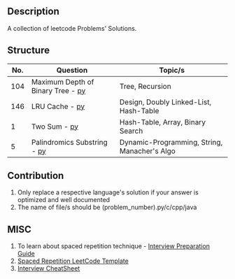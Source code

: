 ## Description

A collection of leetcode Problems' Solutions.

## Structure

No.  | Question                                                            | Topic/s                                                       | 
-----| ------------------------------------------------------------------- | --------------------------------------------------------------| 
104  |Maximum Depth of Binary Tree - [py](101-150/104.py)                  | Tree, Recursion                                               |
146  |LRU Cache - [py](101-150/146.py)                                     | Design, Doubly Linked-List, Hash-Table                        |
1    |Two Sum - [py](1-50/1.py)                                            | Hash-Table, Array, Binary Search                              |
5    |Palindromics Substring - [py](1-50/5.py)                             | Dynamic-Programming, String, Manacher's Algo                  | 

## Contribution

1. Only replace a respective language's solution if your answer is optimized and well documented
2. The name of file/s should be (problem_number).py/c/cpp/java

## MISC

1. To learn about spaced repetition technique - [Interview Preparation Guide](https://medium.com/@adaggarw/crack-the-contemporary-technical-interview-55bd1b1b87c9)
2. [Spaced Repetition LeetCode Template](https://docs.google.com/spreadsheets/d/1USAhpvkzCLSqpjSK8NcEXSBlZ03LXL_VNqqn9WZK1Kk/edit?usp=sharing)
3. [Interview CheatSheet](https://goo.gl/BpZQJU)
